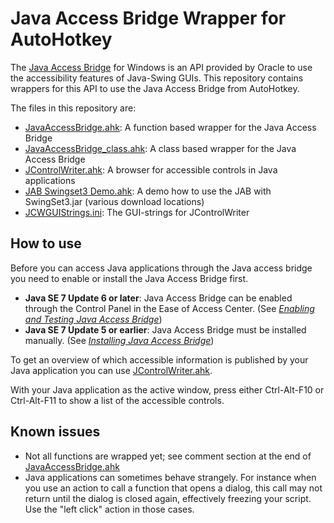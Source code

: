 # Java Access Bridge Wrapper for AutoHotkey

The [Java Access Bridge](http://www.oracle.com/technetwork/articles/javase/index-jsp-136191.html) for Windows is an API provided by Oracle to use the accessibility features of Java-Swing GUIs. This repository contains wrappers for this API to use the Java Access Bridge from AutoHotkey.

The files in this repository are:
- [JavaAccessBridge.ahk](JavaAccessBridge.ahk): A function based wrapper for the Java Access Bridge
- [JavaAccessBridge_class.ahk](JavaAccessBridge_class.ahk): A class based wrapper for the Java Access Bridge
- [JControlWriter.ahk](JControlWriter.ahk): A browser for accessible controls in Java applications
- [JAB Swingset3 Demo.ahk](JAB%20Swingset3%20Demo.ahk): A demo how to use the JAB with SwingSet3.jar (various download locations)
- [JCWGUIStrings.ini](JCWGUIStrings.ini): The GUI-strings for JControlWriter

## How to use

Before you can access Java applications through the Java access bridge you need to enable or install the Java Access Bridge first.

- **Java SE 7 Update 6 or later**: Java Access Bridge can be enabled through the Control Panel in the Ease of Access Center. (See *[Enabling and Testing Java Access Bridge](https://docs.oracle.com/javase/7/docs/technotes/guides/access/enable_and_test.html)*)
- **Java SE 7 Update 5 or earlier**: Java Access Bridge must be installed manually. (See *[Installing Java Access Bridge](http://www.oracle.com/technetwork/articles/javase/index-jsp-136191.html)*)

To get an overview of which accessible information is published by your Java application you can use [JControlWriter.ahk](JControlWriter.ahk).

With your Java application as the active window, press either Ctrl-Alt-F10 or Ctrl-Alt-F11 to show a list of the accessible controls.

## Known issues

- Not all functions are wrapped yet; see comment section at the end of [JavaAccessBridge.ahk](JavaAccessBridge.ahk)
- Java applications can sometimes behave strangely. For instance when you use an action to call a function that opens a dialog, this call may not return until the dialog is closed again, effectively freezing your script. Use the "left click" action in those cases.

